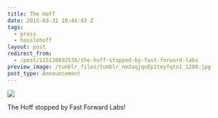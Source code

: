 ```yaml
---
title: The Hoff
date: 2015-03-31 18:44:43 Z
tags:
  - press
  - hasslehoff
layout: post
redirect_from:
  - /post/115138692538/the-hoff-stopped-by-fast-forward-labs
preview_image: /tumblr_files/tumblr_nm3aqjqnEp1teyfqto1_1280.jpg
post_type: Announcement
---
```


![](/tumblr_files/tumblr_nm3aqjqnEp1teyfqto1_1280.jpg)

The Hoff stopped by Fast Forward Labs!
